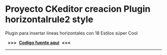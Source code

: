 # Proyecto CKeditor creacion Plugin horizontalrule2 style #

Plugin para insertar líneas horizontales con 18 Estilos súper Cool
      

  **>>>**  [**Codigo fuente aqui**](https://github.com/dennysjmarquez/SOURCE-CODE-plugin-ckeditor-horizontalrule2-style)  **<<<**  


----------


